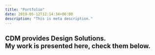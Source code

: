 ```yaml
---
title: "Portfolio"
date: 2019-05-12T12:14:34+06:00
description: "This is meta description."
---
```


## CDM provides <span class="text-color">Design Solutions.</span> <br>My work is presented here, check them below.